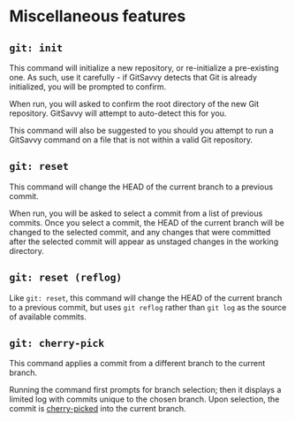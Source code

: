 # Miscellaneous features

## `git: init`

This command will initialize a new repository, or re-initialize a pre-existing one.  As such, use it carefully - if GitSavvy detects that Git is already initialized, you will be prompted to confirm.

When run, you will asked to confirm the root directory of the new Git repository.  GitSavvy will attempt to auto-detect this for you.

This command will also be suggested to you should you attempt to run a GitSavvy command on a file that is not within a valid Git repository.

## `git: reset`

This command will change the HEAD of the current branch to a previous commit.

When run, you will be asked to select a commit from a list of previous commits. Once you select a commit, the HEAD of the current branch will be changed to the selected commit, and any changes that were committed after the selected commit will appear as unstaged changes in the working directory.

## `git: reset (reflog)`

Like `git: reset`, this command will change the HEAD of the current branch to a previous commit, but uses `git reflog` rather than `git log` as the source of available commits.

## `git: cherry-pick`

This command applies a commit from a different branch to the current branch.

Running the command first prompts for branch selection; then it displays a limited log with commits unique to the chosen branch. Upon selection, the commit is [cherry-picked][1] into the current branch.

[1]: https://git-scm.com/docs/git-cherry-pick